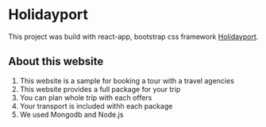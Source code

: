 # Holidayport

This project was build with react-app, bootstrap css framework [Holidayport](https://github.com/facebook/create-react-app).

## About this website

1. This website is a sample for booking a tour with a travel agencies
2. This website provides a full package for your trip
3. You can plan whole trip with each offers
4. Your transport is included withh each package
5. We used Mongodb and Node.js